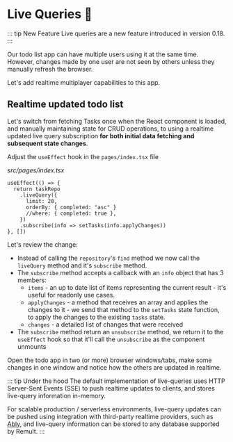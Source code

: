# Live Queries :rocket:

::: tip New Feature
Live queries are a new feature introduced in version 0.18.
:::

Our todo list app can have multiple users using it at the same time. However, changes made by one user are not seen by others unless they manually refresh the browser.

Let's add realtime multiplayer capabilities to this app.

## Realtime updated todo list

Let's switch from fetching Tasks once when the React component is loaded, and manually maintaining state for CRUD operations, to using a realtime updated live query subscription **for both initial data fetching and subsequent state changes**.

Adjust the `useEffect` hook in the `pages/index.tsx` file

_src/pages/index.tsx_

```ts{2-3,8}
useEffect(() => {
  return taskRepo
    .liveQuery({
      limit: 20,
      orderBy: { completed: "asc" }
      //where: { completed: true },
    })
    .subscribe(info => setTasks(info.applyChanges))
}, [])
```

Let's review the change:

- Instead of calling the `repository`'s `find` method we now call the `liveQuery` method and it's `subscribe` method.
- The `subscribe` method accepts a callback with an `info` object that has 3 members:
  - `items` - an up to date list of items representing the current result - it's useful for readonly use cases.
  - `applyChanges` - a method that receives an array and applies the changes to it - we send that method to the `setTasks` state function, to apply the changes to the existing `tasks` state.
  - `changes` - a detailed list of changes that were received
- The `subscribe` method return an `unsubscribe` method, we return it to the `useEffect` hook so that it'll call the `unsubscribe` as the component unmounts

Open the todo app in two (or more) browser windows/tabs, make some changes in one window and notice how the others are updated in realtime.

::: tip Under the hood
The default implementation of live-queries uses HTTP Server-Sent Events (SSE) to push realtime updates to clients, and stores live-query information in-memory.

For scalable production / serverless environments, live-query updates can be pushed using integration with third-party realtime providers, such as [Ably](https://ably.com/), and live-query information can be stored to any database supported by Remult.
:::